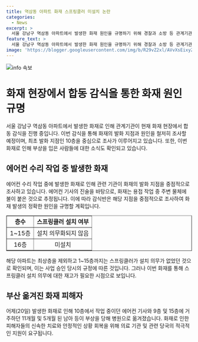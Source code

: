 ```yaml
---
title: 역삼동 아파트 화재 스프링클러 미설치 논란
categories:
  - News
excerpt: >
  서울 강남구 역삼동 아파트에서 발생한 화재 원인을 규명하기 위해 경찰과 소방 등 관계기관이 합동 감식을 진행 중입니다. 에어컨 수리 작업 중 용접을 하다 불이 붙은 것으로 추정되며, 최초 발화 지점을 파악하기 위해 노력 중입니다. 16층을 제외하고 스프링클러가 설치되지 않은 아파트의 승인 과정과 부상한 인원의 상황도 조사 중입니다. #아파트 #화재 #합동감식
feature_text: >
  서울 강남구 역삼동 아파트에서 발생한 화재 원인을 규명하기 위해 경찰과 소방 등 관계기관이 합동 감식을 진행 중입니다. 에어컨 수리 작업 중 용접을 하다 불이 붙은 것으로 추정되며, 최초 발화 지점을 파악하기 위해 노력 중입니다. 16층을 제외하고 스프링클러가 설치되지 않은 아파트의 승인 과정과 부상한 인원의 상황도 조사 중입니다. #아파트 #화재 #합동감식
image: 'https://blogger.googleusercontent.com/img/b/R29vZ2xl/AVvXsEixyZcFfHzMRdzZMjFBmAUKJYCLCGyLL1o632UiGVXcaFdKo_bkvkuCioo0uUKlGfBVcT3P84aROyZIXSBEx3Aw5nCQ3pTgDom1WDC4m8eifvWiAmWEEVb4x6G_l8C0QH225ldMjyaFvpxGEBGNO37VmDTDMHGhJPq73UglMfDca1-0aw/s1600/blogspot.png'
---
```


<p><img src="https://blogger.googleusercontent.com/img/b/R29vZ2xl/AVvXsEixyZcFfHzMRdzZMjFBmAUKJYCLCGyLL1o632UiGVXcaFdKo_bkvkuCioo0uUKlGfBVcT3P84aROyZIXSBEx3Aw5nCQ3pTgDom1WDC4m8eifvWiAmWEEVb4x6G_l8C0QH225ldMjyaFvpxGEBGNO37VmDTDMHGhJPq73UglMfDca1-0aw/s1600/blogspot.png" alt="info 속보" /></p>

<h1>화재 현장에서 합동 감식을 통한 화재 원인 규명</h1>

<p data-ke-size="size16">서울 강남구 역삼동 아파트에서 발생한 화재로 인해 관계기관이 현재 화재 현장에서 합동 감식을 진행 중입니다. 이번 감식을 통해 화재의 발화 지점과 원인을 철저히 조사할 예정이며, 최초 발화 지점인 10층을 중심으로 조사가 이루어지고 있습니다. 또한, 이번 화재로 인해 부상을 입은 사람들에 대한 소식도 확인되고 있습니다.</p>

<h2 data-ke-size="size26">에어컨 수리 작업 중 발생한 화재</h2>

<p data-ke-size="size16">에어컨 수리 작업 중에 발생한 화재로 인해 관련 기관이 화재의 발화 지점을 중점적으로 조사하고 있습니다. 에어컨 기사의 진술을 바탕으로, 화재는 용접 작업 중 주변 물체에 불이 붙은 것으로 추정됩니다. 이에 따라 감식반은 해당 지점을 중점적으로 조사하여 화재 발생의 정확한 원인을 규명할 계획입니다.</p>

<table style="width: 100%;" border="1">
<tbody>
<tr>
<td style="text-align: center; height: 17px;"><b>층수</b></td>
<td style="text-align: center; height: 17px;"><b>스프링클러 설치 여부</b></td>
</tr>
<tr>
<td style="text-align: center; height: 17px;">1~15층</td>
<td style="text-align: center; height: 17px;">설치 의무화되지 않음</td>
</tr>
<tr>
<td style="text-align: center; height: 17px;">16층</td>
<td style="text-align: center; height: 17px;">미설치</td>
</tr>
</tbody>
</table>

<p data-ke-size="size16">해당 아파트는 최상층을 제외하고 1~15층까지는 스프링클러가 설치 의무가 없었던 것으로 확인되며, 이는 사업 승인 당시의 규정에 따른 것입니다. 그러나 이번 화재를 통해 스프링클러 설치 의무에 대한 재고가 필요한 시점으로 보입니다.</p>

<h2 data-ke-size="size26">부산 옮겨진 화재 피해자</h2>

<p data-ke-size="size16">어제(20일) 발생한 화재로 인해 10층에서 작업 중이던 에어컨 기사와 9층 및 15층에 거주하던 11개월 및 5개월 된 남아 등이 부상을 당해 병원으로 옮겨졌습니다. 화재로 인한 피해자들의 신속한 치료와 안정적인 상황 회복을 위해 의료 기관 및 관련 당국의 적극적인 지원이 요구됩니다.</p>

<p data-ke-size="size16">&nbsp;</p>

